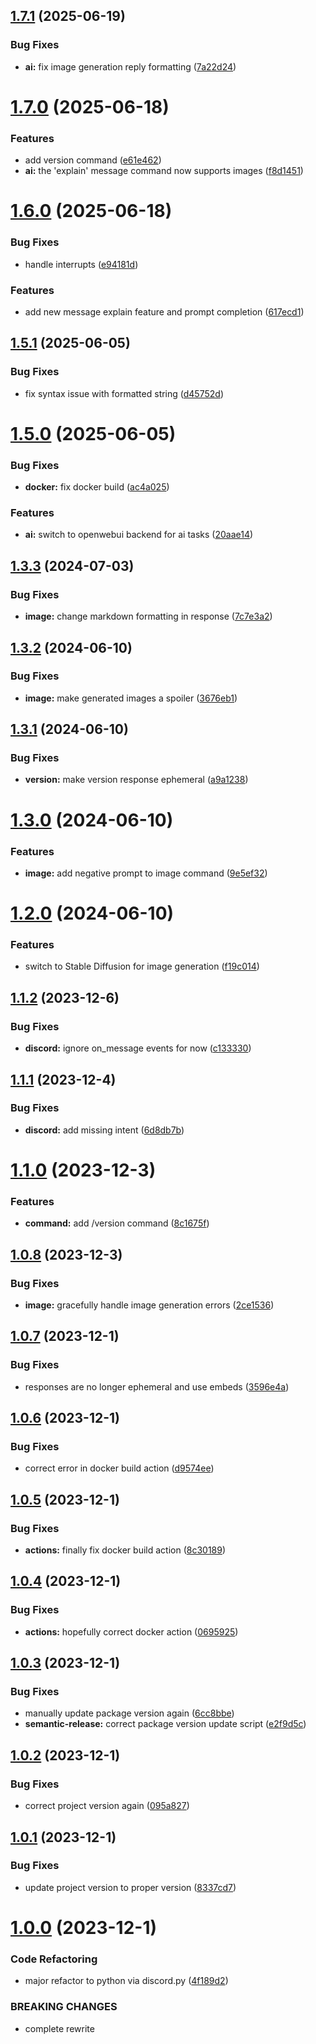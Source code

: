 ## [1.7.1](https://github.com/Pragma8123/npc-bot/compare/v1.7.0...v1.7.1) (2025-06-19)


### Bug Fixes

* **ai:** fix image generation reply formatting ([7a22d24](https://github.com/Pragma8123/npc-bot/commit/7a22d24484eab430b9f463a12920872ffd0fdb83))

# [1.7.0](https://github.com/Pragma8123/npc-bot/compare/v1.6.0...v1.7.0) (2025-06-18)


### Features

* add version command ([e61e462](https://github.com/Pragma8123/npc-bot/commit/e61e4621bcdefc01e1e812e7d1f196185f7c8d01))
* **ai:** the 'explain' message command now supports images ([f8d1451](https://github.com/Pragma8123/npc-bot/commit/f8d1451178376cdc750a4ae2eeb6963797f42fad))

# [1.6.0](https://github.com/Pragma8123/npc-bot/compare/v1.5.1...v1.6.0) (2025-06-18)


### Bug Fixes

* handle interrupts ([e94181d](https://github.com/Pragma8123/npc-bot/commit/e94181da926a5f69daa6a6f2ffe0514e571545af))


### Features

* add new message explain feature and prompt completion ([617ecd1](https://github.com/Pragma8123/npc-bot/commit/617ecd1d5cc5675cbda01e700468bcc77a195c35))

## [1.5.1](https://github.com/Pragma8123/npc-bot/compare/v1.5.0...v1.5.1) (2025-06-05)


### Bug Fixes

* fix syntax issue with formatted string ([d45752d](https://github.com/Pragma8123/npc-bot/commit/d45752d3930be8578286ed1173e2c9fda05e22c2))

# [1.5.0](https://github.com/Pragma8123/npc-bot/compare/v1.4.0...v1.5.0) (2025-06-05)


### Bug Fixes

* **docker:** fix docker build ([ac4a025](https://github.com/Pragma8123/npc-bot/commit/ac4a025efbd768a5c9db34d5857f8a3fe06beee2))


### Features

* **ai:** switch to openwebui backend for ai tasks ([20aae14](https://github.com/Pragma8123/npc-bot/commit/20aae1418b4910a054599a433b6e153e6477394f))

## [1.3.3](https://github.com/Pragma8123/npc-bot/compare/v1.3.2...v1.3.3) (2024-07-03)


### Bug Fixes

* **image:** change markdown formatting in response ([7c7e3a2](https://github.com/Pragma8123/npc-bot/commit/7c7e3a2df899db83e9318e61c1e3c594db9677f4))

## [1.3.2](https://github.com/Pragma8123/npc-bot/compare/v1.3.1...v1.3.2) (2024-06-10)


### Bug Fixes

* **image:** make generated images a spoiler ([3676eb1](https://github.com/Pragma8123/npc-bot/commit/3676eb1ca4b090de66d710e213d6cd25de6488c8))

## [1.3.1](https://github.com/Pragma8123/npc-bot/compare/v1.3.0...v1.3.1) (2024-06-10)


### Bug Fixes

* **version:** make version response ephemeral ([a9a1238](https://github.com/Pragma8123/npc-bot/commit/a9a1238e1df65363d9a2e08d19b83c5f31f06897))

# [1.3.0](https://github.com/Pragma8123/npc-bot/compare/v1.2.0...v1.3.0) (2024-06-10)


### Features

* **image:** add negative prompt to image command ([9e5ef32](https://github.com/Pragma8123/npc-bot/commit/9e5ef32a8ffd875cd835d385cedd8e87c72186d3))

# [1.2.0](https://github.com/Pragma8123/npc-bot/compare/v1.1.2...v1.2.0) (2024-06-10)


### Features

* switch to Stable Diffusion for image generation ([f19c014](https://github.com/Pragma8123/npc-bot/commit/f19c0146189acbb7326f094637f4537063038f9e))

## [1.1.2](https://github.com/Pragma8123/npc-bot/compare/v1.1.1...v1.1.2) (2023-12-6)


### Bug Fixes

* **discord:** ignore on_message events for now ([c133330](https://github.com/Pragma8123/npc-bot/commit/c13333050da050655a8f79a30280570a0d0c0049))

## [1.1.1](https://github.com/Pragma8123/npc-bot/compare/v1.1.0...v1.1.1) (2023-12-4)


### Bug Fixes

* **discord:** add missing intent ([6d8db7b](https://github.com/Pragma8123/npc-bot/commit/6d8db7b2eebc5ed6dacb7efcb92a34cb53c1d2c9))

# [1.1.0](https://github.com/Pragma8123/npc-bot/compare/v1.0.8...v1.1.0) (2023-12-3)


### Features

* **command:** add /version command ([8c1675f](https://github.com/Pragma8123/npc-bot/commit/8c1675f38d288c9452ae65e5f66243a73389e6f3))

## [1.0.8](https://github.com/Pragma8123/npc-bot/compare/v1.0.7...v1.0.8) (2023-12-3)


### Bug Fixes

* **image:** gracefully handle image generation errors ([2ce1536](https://github.com/Pragma8123/npc-bot/commit/2ce1536557f7a0b5c037d8095e63a9df2085b943))

## [1.0.7](https://github.com/Pragma8123/npc-bot/compare/v1.0.6...v1.0.7) (2023-12-1)


### Bug Fixes

* responses are no longer ephemeral and use embeds ([3596e4a](https://github.com/Pragma8123/npc-bot/commit/3596e4a7a944d9cf7addd4d0eff31101bc173908))

## [1.0.6](https://github.com/Pragma8123/npc-bot/compare/v1.0.5...v1.0.6) (2023-12-1)


### Bug Fixes

* correct error in docker build action ([d9574ee](https://github.com/Pragma8123/npc-bot/commit/d9574ee16c5dd2302837af0aef8d3e87dbf2b807))

## [1.0.5](https://github.com/Pragma8123/npc-bot/compare/v1.0.4...v1.0.5) (2023-12-1)


### Bug Fixes

* **actions:** finally fix docker build action ([8c30189](https://github.com/Pragma8123/npc-bot/commit/8c301898de5c61977b1c62b25b474c86e4ad225b))

## [1.0.4](https://github.com/Pragma8123/npc-bot/compare/v1.0.3...v1.0.4) (2023-12-1)


### Bug Fixes

* **actions:** hopefully correct docker action ([0695925](https://github.com/Pragma8123/npc-bot/commit/0695925c8dd5ff5d40eef571c310fb3ff8f39508))

## [1.0.3](https://github.com/Pragma8123/npc-bot/compare/v1.0.2...v1.0.3) (2023-12-1)


### Bug Fixes

* manually update package version again ([6cc8bbe](https://github.com/Pragma8123/npc-bot/commit/6cc8bbe929fc1b5279a201dce4aebd032e26f535))
* **semantic-release:** correct package version update script ([e2f9d5c](https://github.com/Pragma8123/npc-bot/commit/e2f9d5cd1053c8f2343691e74e1252f85e12f8af))

## [1.0.2](https://github.com/Pragma8123/npc-bot/compare/v1.0.1...v1.0.2) (2023-12-1)


### Bug Fixes

* correct project version again ([095a827](https://github.com/Pragma8123/npc-bot/commit/095a827b53652985846ac39d3d3d539964075343))

## [1.0.1](https://github.com/Pragma8123/npc-bot/compare/v1.0.0...v1.0.1) (2023-12-1)


### Bug Fixes

* update project version to proper version ([8337cd7](https://github.com/Pragma8123/npc-bot/commit/8337cd7398155d143b78e5b29f1bfd8ef7f543b7))

# [1.0.0](https://github.com/Pragma8123/npc-bot/compare/v0.7.0...v1.0.0) (2023-12-1)


### Code Refactoring

* major refactor to python via discord.py ([4f189d2](https://github.com/Pragma8123/npc-bot/commit/4f189d285f022f58c3b94578f12b0a1c8cc3620d))


### BREAKING CHANGES

* complete rewrite
